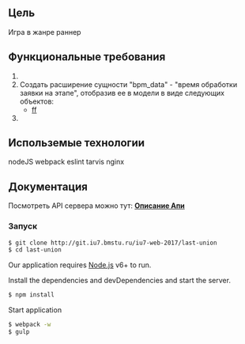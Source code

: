 ## Цель
Игра в жанре раннер

## Функциональные требования
1.
2. Создать расширение сущности "bpm_data" - "время обработки заявки на этапе", отобразив ее в модели в виде следующих объектов:
    - <a href="#">ff</a>
3.

## Использемые технологии
nodeJS
webpack
eslint
tarvis
nginx

## Документация
Посмотреть API сервера можно тут: <a href="https://app.swaggerhub.com/apis/HustonMmmavr/server_api/1.0.0" style="font-weight: bold">Описание Апи</a>

### Запуск
```sh
$ git clone http://git.iu7.bmstu.ru/iu7-web-2017/last-union
$ cd last-union
```

Our application requires [Node.js](https://nodejs.org/) v6+ to run.

Install the dependencies and devDependencies and start the server.

```sh
$ npm install
```
Start application

```sh
$ webpack -w
$ gulp
```

